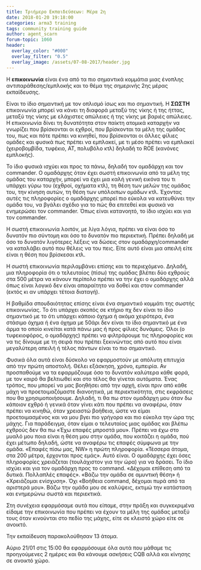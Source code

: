 ```yaml
---
title: Τριήμερο Εκπαιδεύσεων: Μέρα 2η
date: 2018-01-20 19:18:00
categories: arma3 training
tags: community training guide
author: agent_scarn
forum-topic: 1060
header:
  overlay_color: "#000"
  overlay_filter: "0.5"
  overlay_image: /assets/07-08-2017/header.jpg
---
```



Η **επικοινωνία** είναι ένα από τα πιο σημαντικά κομμάτια μιας ένοπλης αντιπαράθεσης/εμπλοκής και το θέμα της σημερινής 2ης μέρας εκπαίδευσης.

Είναι το ίδιο σημαντική με τον οπλισμό ίσως και πιο σημαντική. Η **ΣΩΣΤΗ** επικοινωνία μπορεί να κάνει τη διαφορά μεταξύ της νίκης ή της ήττας, μεταξύ της νίκης με ελάχιστες απώλειες ή της νίκης με βαριές απώλειες. Η επικοινωνία δίνει τη δυνατότητα στον παίκτη ατομικά καταρχήν να γνωρίζει που βρίσκονται οι εχθροί, που βρίσκονται τα μέλη της ομάδας του, πως και πότε πρέπει να κινηθεί, που βρίσκονται οι άλλες φίλιες ομάδες και φυσικά πως πρέπει να εμπλακεί, με τι μέσο πρέπει να εμπλακεί (χειροβομβίδα, τυφέκιο, ΑΤ, πολυβόλο κτλ) δηλαδή το ROE (κανόνες εμπλοκής).

Το ίδιο φυσικά ισχύει και προς τα πάνω, δηλαδή τον ομαδάρχη και τον commander. Ο ομαδάρχης όταν έχει σωστή επικοινωνία από τα μέλη της ομάδας του καταρχήν, μπορεί να έχει μια καλή γενική εικόνα του τι υπάρχει γύρω του (εχθροί, οχήματα κτλ), τη θέση των μελών της ομάδας του, την κίνηση αυτών, τη θέση των υπόλοιπων ομάδων κτλ. Έχοντας αυτές τις πληροφορίες ο ομαδάρχης μπορεί πιο εύκολα να κατευθύνει την ομάδα του, να βγάλει σχέδιο για το πώς θα επιτεθεί και φυσικά να ενημερώσει τον commander. Όπως είναι κατανοητό, το ίδιο ισχύει και για τον commander.

Η σωστή επικοινωνία λοιπόν, με λίγα λόγια,  πρέπει να είναι όσο το δυνατόν πιο σύντομη και όσο το δυνατόν πιο περιεκτική. Πρέπει δηλαδή με όσο το δυνατόν λιγότερες λέξεις να δώσεις στον ομαδάρχη/commander να καταλάβει αυτό που θέλεις να του πεις. Είτε αυτό είναι μια απειλή είτε είναι η θέση που βρίσκεσαι κτλ.

Η σωστή επικοινωνία περιλαμβάνει επίσης και το περιεχόμενο. Δηλαδή, μια πληροφορία ότι ο τελευταίος (πίσω) της ομάδας βλέπει δύο εχθρούς στα 500 μέτρα να κάνουν περίπολο πρέπει να την έχει ο ομαδάρχης αλλά όπως είναι λογικό δεν είναι απαραίτητο να δοθεί και στον commander (εκτός κι αν υπάρχει τέτοια διαταγή).

Η βαθμίδα σπουδαιότητας επίσης είναι ένα σημαντικό κομμάτι της σωστής επικοινωνίας. Το ότι υπάρχει σκοπός σε κτήριο πχ δεν είναι το ίδιο σημαντικό με το ότι υπάρχει κάποιο όχημα ή ακόμα χειρότερα, ένα στάσιμο όχημα ή ένα όχημα με 50άρι δεν είναι το ίδιο σημαντικό με ένα άρμα το οποίο κινείται κατά πάνω μας ή προς φίλιες δυνάμεις. Όλοι (ο τυφεκιοφόρος, ο ομαδάρχης) πρέπει να φιλτράρουμε τις πληροφορίες και να τις δίνουμε με τη σειρά που πρέπει ξεκινώντας από αυτό που είναι μεγαλύτερη απειλή ή τέλος πάντων είναι το πιο σημαντικό.

Φυσικά όλα αυτά είναι δύσκολο να εφαρμοστούν με απόλυτη επιτυχία από την πρώτη αποστολή. Θέλει εξάσκηση, χρόνο, εμπειρία. Αν προσπαθούμε να τα εφαρμόζουμε όσο το δυνατόν καλύτερα κάθε φορά, με τον καιρό θα βελτιωθεί και στο τέλος θα γίνεται αυτόματα. Ένας τρόπος, που μπορεί να μας βοηθήσει από την αρχή, είναι πριν από κάθε μάχη να προετοιμαζόμαστε διανοητικά, με περιεκτικότητα, στις εκφράσεις που θα χρησιμοποιήσουμε. Δηλαδή, τι θα πω στον ομαδάρχη μου όταν δω κάποιον εχθρό ή γενικά όταν γίνει κάτι που πρέπει να αναφέρω, όταν πρέπει να κινηθώ, όταν χρειαστώ βοήθεια, ώστε να είμαι προετοιμασμένος και να μου βγει πιο γρήγορα και πιο εύκολα την ώρα της μάχης. Για παράδειγμα, όταν είμαι ο τελευταίος μιας ομάδας και βλέπω εχθρούς δεν θα πω «Έχω επαφές μπροστά μου». Πρέπει να έχω στο μυαλό μου ποια είναι η θέση μου στην ομάδα, που κοιτάζει η ομάδα, πού έχει μέτωπο δηλαδή, ώστε να αναφέρω τις επαφές σύμφωνα με την ομάδα. «Επαφές πίσω μας, NW» η πρώτη πληροφορία. «Τέσσερα άτομα, στα 200 μέτρα, έρχονται προς εμάς». Αυτό είναι. Ο ομαδάρχης έχει όσες πληροφορίες χρειάζεται (τουλάχιστον για την ώρα) για να δράσει. Το ίδιο ισχύει και για τον ομαδάρχη προς το command. «Δέχομαι επίθεση από τα δυτικά. Πολλαπλές επαφές». «Βάζω την ομάδα σε αμυντική θέση» ή «Χρειάζομαι ενίσχυση». Όχι «Βοήθεια command, δέχομαι πυρά από τα αριστερά μου». Βάζω την ομάδα μου σε καλύψεις, εκτιμώ την κατάσταση και ενημερώνω σωστά και περιεκτικά.

Στη συνέχεια εφαρμόσαμε αυτά που είπαμε, στην πράξη και συγκεκριμένα είδαμε την επικοινωνία που πρέπει να έχουν τα μέλη της ομάδας μεταξύ τους όταν κινούνται στο πεδίο της μάχης, είτε σε κλειστό χώρο είτε σε ανοικτό.

Την εκπαίδευση παρακολούθησαν 13 άτομα.

Αύριο 21/01 στις 15:00 θα εφαρμόσουμε όλα αυτά που μάθαμε τις προηγούμενες 2 ημέρες και θα κάνουμε ασκήσεις CQB αλλά και κίνησης σε ανοικτό χώρο.